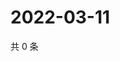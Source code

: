 # 2022-03-11

共 0 条

<!-- BEGIN WEIBO -->
<!-- 最后更新时间 Fri Mar 11 2022 06:01:03 GMT+0800 (China Standard Time) -->

<!-- END WEIBO -->
